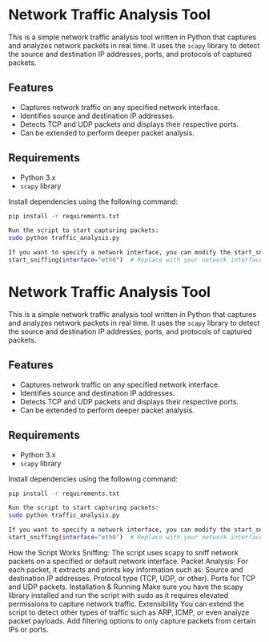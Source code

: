 # Network Traffic Analysis Tool

This is a simple network traffic analysis tool written in Python that captures and analyzes network packets in real time. It uses the `scapy` library to detect the source and destination IP addresses, ports, and protocols of captured packets.

## Features
- Captures network traffic on any specified network interface.
- Identifies source and destination IP addresses.
- Detects TCP and UDP packets and displays their respective ports.
- Can be extended to perform deeper packet analysis.

## Requirements
- Python 3.x
- `scapy` library

Install dependencies using the following command:
```bash
pip install -r requirements.txt

Run the script to start capturing packets:
sudo python traffic_analysis.py

If you want to specify a network interface, you can modify the start_sniffing function in traffic_analysis.py to something like:
start_sniffing(interface="eth0")  # Replace with your network interface name
```

# Network Traffic Analysis Tool

This is a simple network traffic analysis tool written in Python that captures and analyzes network packets in real time. It uses the `scapy` library to detect the source and destination IP addresses, ports, and protocols of captured packets.

## Features
- Captures network traffic on any specified network interface.
- Identifies source and destination IP addresses.
- Detects TCP and UDP packets and displays their respective ports.
- Can be extended to perform deeper packet analysis.

## Requirements
- Python 3.x
- `scapy` library

Install dependencies using the following command:
```bash
pip install -r requirements.txt

Run the script to start capturing packets:
sudo python traffic_analysis.py

If you want to specify a network interface, you can modify the start_sniffing function in traffic_analysis.py to something like:
start_sniffing(interface="eth0")  # Replace with your network interface name
```

How the Script Works
Sniffing: The script uses scapy to sniff network packets on a specified or default network interface.
Packet Analysis: For each packet, it extracts and prints key information such as:
Source and destination IP addresses.
Protocol type (TCP, UDP, or other).
Ports for TCP and UDP packets.
Installation & Running
Make sure you have the scapy library installed and run the script with sudo as it requires elevated permissions to capture network traffic.
Extensibility
You can extend the script to detect other types of traffic such as ARP, ICMP, or even analyze packet payloads.
Add filtering options to only capture packets from certain IPs or ports.
